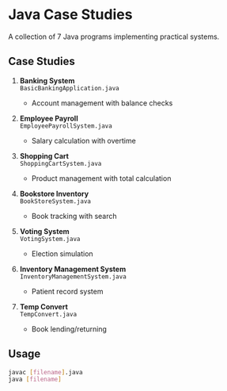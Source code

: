 # Java Case Studies

A collection of 7 Java programs implementing practical systems.

## Case Studies

1. **Banking System**  
   `BasicBankingApplication.java`  
   - Account management with balance checks

2. **Employee Payroll**  
   `EmployeePayrollSystem.java`  
   - Salary calculation with overtime

3. **Shopping Cart**  
   `ShoppingCartSystem.java`  
   - Product management with total calculation

4. **Bookstore Inventory**  
   `BookStoreSystem.java`  
   - Book tracking with search

5. **Voting System**  
   `VotingSystem.java`  
   - Election simulation

6. **Inventory Management System**  
   `InventoryManagementSystem.java`  
   - Patient record system

7. **Temp Convert**  
   `TempConvert.java`  
   - Book lending/returning

## Usage
```bash
javac [filename].java
java [filename]
